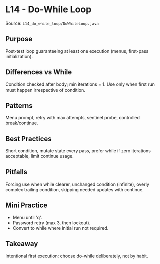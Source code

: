 # L14 - Do-While Loop

Source: `L14_do_while_loop/DoWhileLoop.java`

## Purpose
Post-test loop guaranteeing at least one execution (menus, first-pass initialization).

## Differences vs While
Condition checked after body; min iterations = 1. Use only when first run must happen irrespective of condition.

## Patterns
Menu prompt, retry with max attempts, sentinel probe, controlled break/continue.

## Best Practices
Short condition, mutate state every pass, prefer while if zero iterations acceptable, limit continue usage.

## Pitfalls
Forcing use when while clearer, unchanged condition (infinite), overly complex trailing condition, skipping needed updates with continue.

## Mini Practice
- Menu until 'q'.
- Password retry (max 3, then lockout).
- Convert to while where initial run not required.

## Takeaway
Intentional first execution: choose do-while deliberately, not by habit.
